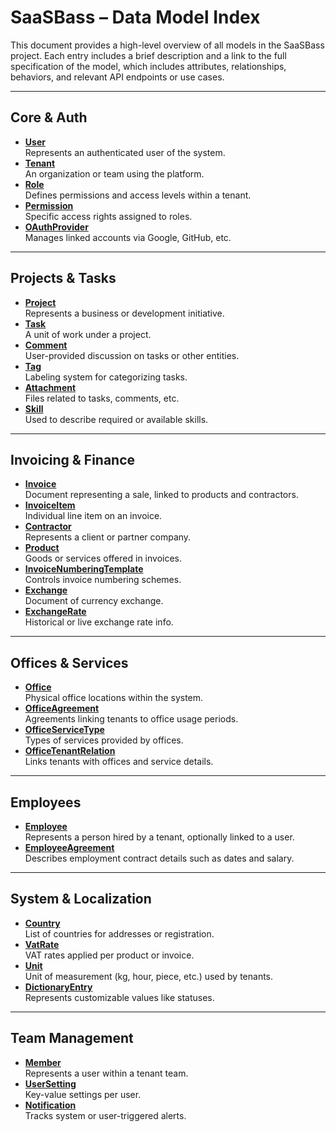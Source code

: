 # SaaSBass – Data Model Index

This document provides a high-level overview of all models in the SaaSBass project. Each entry includes a brief description and a link to the full specification of the model, which includes attributes, relationships, behaviors, and relevant API endpoints or use cases.

---

## Core & Auth

- **[User](./User.md)**  
  Represents an authenticated user of the system.
- **[Tenant](./Tenant.md)**  
  An organization or team using the platform.
- **[Role](./Role.md)**  
  Defines permissions and access levels within a tenant.
- **[Permission](./Permission.md)**  
  Specific access rights assigned to roles.
- **[OAuthProvider](./OAuthProvider.md)**  
  Manages linked accounts via Google, GitHub, etc.

---

## Projects & Tasks

- **[Project](./Project.md)**  
  Represents a business or development initiative.
- **[Task](./Task.md)**  
  A unit of work under a project.
- **[Comment](./Comment.md)**  
  User-provided discussion on tasks or other entities.
- **[Tag](./Tag.md)**  
  Labeling system for categorizing tasks.
- **[Attachment](./Attachment.md)**  
  Files related to tasks, comments, etc.
- **[Skill](./Skill.md)**  
  Used to describe required or available skills.

---

## Invoicing & Finance

- **[Invoice](./Invoice.md)**  
  Document representing a sale, linked to products and contractors.
- **[InvoiceItem](./InvoiceItem.md)**  
  Individual line item on an invoice.
- **[Contractor](./Contractor.md)**  
  Represents a client or partner company.
- **[Product](./Product.md)**  
  Goods or services offered in invoices.
- **[InvoiceNumberingTemplate](./InvoiceNumberingTemplate.md)**  
  Controls invoice numbering schemes.
- **[Exchange](./Exchange.md)**  
  Document of currency exchange.
- **[ExchangeRate](./ExchangeRate.md)**  
  Historical or live exchange rate info.

---

## Offices & Services

- **[Office](./Office.md)**  
  Physical office locations within the system.
- **[OfficeAgreement](./OfficeAgreement.md)**  
  Agreements linking tenants to office usage periods.
- **[OfficeServiceType](./OfficeServiceType.md)**  
  Types of services provided by offices.
- **[OfficeTenantRelation](./OfficeTenantRelation.md)**  
  Links tenants with offices and service details.

---

## Employees

- **[Employee](./Employee.md)**  
  Represents a person hired by a tenant, optionally linked to a user.
- **[EmployeeAgreement](./EmployeeAgreement.md)**  
  Describes employment contract details such as dates and salary.

---

## System & Localization

- **[Country](./Country.md)**  
  List of countries for addresses or registration.
- **[VatRate](./VatRate.md)**  
  VAT rates applied per product or invoice.
- **[Unit](./Unit.md)**  
  Unit of measurement (kg, hour, piece, etc.) used by tenants.
- **[DictionaryEntry](./DictionaryEntry.md)**  
  Represents customizable values like statuses.

---

## Team Management

- **[Member](./Member.md)**  
  Represents a user within a tenant team.
- **[UserSetting](./UserSetting.md)**  
  Key-value settings per user.
- **[Notification](./Notification.md)**  
  Tracks system or user-triggered alerts.